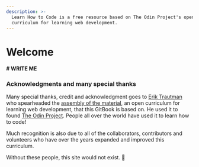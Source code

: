 ```yaml
---
description: >-
  Learn How to Code is a free resource based on The Odin Project's open
  curriculum for learning web development.
---
```


# Welcome

#### \# WRITE ME

### Acknowledgments and many special thanks

Many special thanks, credit and acknowledgment goes to [Erik Trautman](https://github.com/eriktrautman) who spearheaded the [assembly of the material](https://github.com/TheOdinProject/curriculum), an open curriculum for learning web development, that this GitBook is based on. He used it to found [The Odin Project](https://www.theodinproject.com/). People all over the world have used it to learn how to code!

Much recognition is also due to all of the collaborators, contributors and volunteers who have over the years expanded and improved this curriculum.

Without these people, this site would not exist. 🙏

